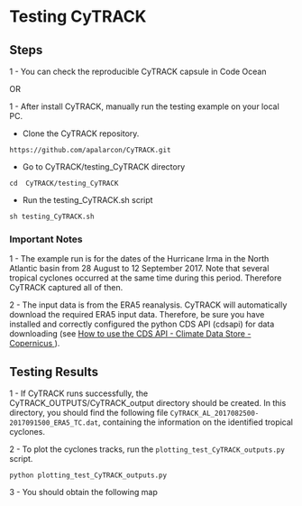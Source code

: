 # Testing CyTRACK
## Steps

1 - You can check the reproducible CyTRACK capsule in Code Ocean

OR

1 - After install CyTRACK, manually run the testing example on your local PC. 

* Clone the CyTRACK repository.

 ```
https://github.com/apalarcon/CyTRACK.git
  ```

* Go to CyTRACK/testing_CyTRACK directory
```
cd  CyTRACK/testing_CyTRACK
```
* Run the testing_CyTRACK.sh script

```
sh testing_CyTRACK.sh
```
### Important Notes
1 - The example run is for the dates of the Hurricane Irma in the North Atlantic basin from 28 August to 12 September 2017. Note that several tropical cyclones occurred at the same time during this period. Therefore CyTRACK captured all of then.

2 - The input data is from the ERA5 reanalysis. CyTRACK will automatically download the required ERA5 input data. Therefore, be sure you have installed and correctly configured the python CDS API (cdsapi) for data downloading (see <a href="https://cds.climate.copernicus.eu/api-how-to" target="blank"> How to use the CDS API - Climate Data Store - Copernicus </a>).

## Testing Results
1 - If CyTRACK runs successfully, the CyTRACK_OUTPUTS/CyTRACK_output directory should be created. In this directory, you should find the following file ```CyTRACK_AL_2017082500-2017091500_ERA5_TC.dat```, containing the information on the identified tropical cyclones.

2 - To plot the cyclones tracks, run the ```plotting_test_CyTRACK_outputs.py``` script.
```
python plotting_test_CyTRACK_outputs.py
```
3 - You should obtain the following map

